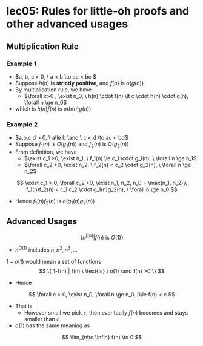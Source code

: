 # lec05: Rules for little-oh proofs and other advanced usages

## Multiplication Rule

### Example 1

-   $a, b, c > 0, \ a < b \to ac < bc $
-   Suppose $h(n)$ is **strictly positive**, and $f(n)$ is $o(g(n))$
-   By multiplication rule, we have
    -   $\forall c>0 , \exist n_0, \ h(n) \cdot f(n) \lt c \cdot h(n) \cdot g(n), \forall n \ge n_0$
-   which is $h(n)f(n)$ is $o(h(n)g(n))$

### Example 2

-   $a,b,c,d > 0, \ a\le b \and  \ c < d \to ac < bd$
-   Suppose $f_1(n)$ is $O(g_1(n))$ and $f_2(n)$ is $O(g_2(n))$ 
-   From definition, we have
    -   $\exist c_1 >0, \exist n_1, \ f_1(n) \le c_1 \cdot g_1(n), \ \forall n \ge n_1$
    -   $\forall c_2 >0, \exist n_2, \ f_2(n) < c_2 \cdot g_2(n), \ \forall n \ge n_2$

$$
\exist c_1 > 0, \forall c_2 >0, \exist n_1, n_2, n_0 = \max(n_1, n_2)\\ f_1(n)f_2(n) < c_1 c_2 \cdot g_1(n)g_2(n), \ \forall n \ge n_0
$$

-   Hence $f_1(n) f_2(n)$ is $o(g_1(n)g_2(n))$

## Advanced Usages

$$
\{ n^{f(n)} | f(n) \ \text{is} \ O(1)  \}
$$

-   $n^{O(1)}$ includes $n, n^2,n^3, \dots$

$1-o(1)$ would mean a set of functions
$$
\{ 1-f(n) | f(n) \ \text{is} \ o(1) \and f(n) >0  \}
$$

-   Hence

$$
\forall c > 0, \exist n_0, \forall n \ge n_0, 0\le f(n) < c
$$

-   That is
    -   However small we pick `c`, then eventually $f(n)$ becomes and stays smaller than `c`
-   $o(1)$ has the same meaning as

$$
\lim_{n\to \infin} f(n) \to 0
$$







